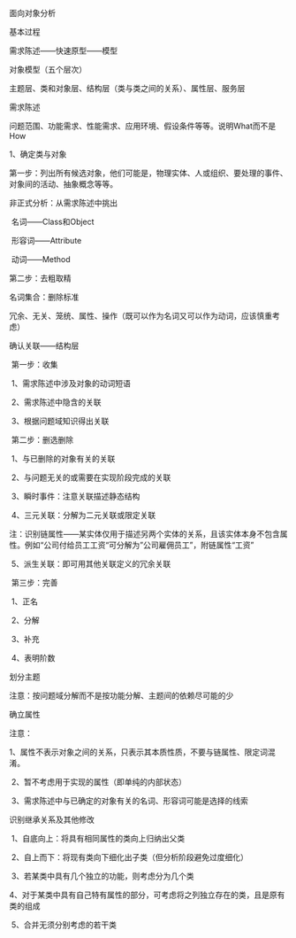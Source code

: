面向对象分析

基本过程

需求陈述——快速原型——模型



对象模型（五个层次）

主题层、类和对象层、结构层（类与类之间的关系）、属性层、服务层



需求陈述

问题范围、功能需求、性能需求、应用环境、假设条件等等。说明What而不是How



1、确定类与对象

第一步：列出所有候选对象，他们可能是，物理实体、人或组织、要处理的事件、对象间的活动、抽象概念等等。

非正式分析：从需求陈述中挑出

​		名词——Class和Object

​		形容词——Attribute

​		动词——Method

第二步：去粗取精

名词集合：删除标准

​		冗余、无关、笼统、属性、操作（既可以作为名词又可以作为动词，应该慎重考虑）

确认关联——结构层

​		第一步：收集

​				1、需求陈述中涉及对象的动词短语

​				2、需求陈述中隐含的关联

​				3、根据问题域知识得出关联

​		第二步：删选删除

​				1、与已删除的对象有关的关联

​				2、与问题无关的或需要在实现阶段完成的关联

​				3、瞬时事件：注意关联描述静态结构

​				4、三元关联：分解为二元关联或限定关联

注：识别链属性——某实体仅用于描述另两个实体的关系，且该实体本身不包含属性。例如“公司付给员工工资“可分解为”公司雇佣员工”，附链属性“工资”

​				5、派生关联：即可用其他关联定义的冗余关联

​		第三步：完善

​				1、正名

​				2、分解

​				3、补充

​				4、表明阶数

划分主题

注意：按问题域分解而不是按功能分解、主题间的依赖尽可能的少



确立属性

注意：

​		1、属性不表示对象之间的关系，只表示其本质性质，不要与链属性、限定词混淆。

​		2、暂不考虑用于实现的属性（即单纯的内部状态）

​		3、需求陈述中与已确定的对象有关的名词、形容词可能是选择的线索



识别继承关系及其他修改

​		1、自底向上：将具有相同属性的类向上归纳出父类

​		2、自上而下：将现有类向下细化出子类（但分析阶段避免过度细化）

​		3、若某类中具有几个独立的功能，则考虑分为几个类

​		4、对于某类中具有自己特有属性的部分，可考虑将之列独立存在的类，且是原有类的组成

​		5、合并无须分别考虑的若干类